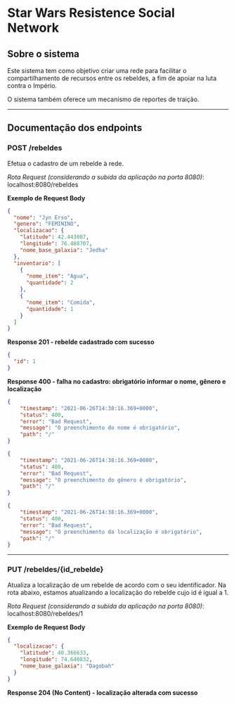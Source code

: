 # Star Wars Resistence Social Network

## Sobre o sistema
Este sistema tem como objetivo criar uma rede para facilitar o compartilhamento de
recursos entre os rebeldes, a fim de apoiar na luta contra o Império.
  
O sistema também oferece um mecanismo de reportes de traição. 
___

## Documentação dos endpoints
 
### POST /rebeldes
Efetua o cadastro de um rebelde à rede.

*Rota Request (considerando a subida da aplicação na porta 8080)*: localhost:8080/rebeldes 

**Exemplo de Request Body**
```json
{
  "nome": "Jyn Erso",
  "genero": "FEMININO",
  "localizacao": {
    "latitude": 42.443087,
    "longitude": 76.488707,
    "nome_base_galaxia": "Jedha"   
  },
  "inventario": [
    {
      "nome_item": "Agua",
      "quantidade": 2
    },
    {
      "nome_item": "Comida",
      "quantidade": 1
    }   
  ]
}
```
**Response 201 - rebelde cadastrado com sucesso**
```json
{
  "id": 1
}
```
**Response 400 - falha no cadastro: obrigatório informar o nome, gênero e localização**
```json
{
    "timestamp": "2021-06-26T14:38:16.369+0000",
    "status": 400,
    "error": "Bad Request",
    "message": "O preenchimento do nome é obrigatório",
    "path": "/"
}
```
```json
{
    "timestamp": "2021-06-26T14:38:16.369+0000",
    "status": 400,
    "error": "Bad Request",
    "message": "O preenchimento do gênero é obrigatório",
    "path": "/"
}
```
```json
{
    "timestamp": "2021-06-26T14:38:16.369+0000",
    "status": 400,
    "error": "Bad Request",
    "message": "O preenchimento da localização é obrigatório",
    "path": "/"
}
```
---
### PUT /rebeldes/{id_rebelde}
Atualiza a localização de um rebelde de acordo com o seu identificador. Na rota abaixo,
estamos atualizando a localização do rebelde cujo id é igual a 1.

*Rota Request (considerando a subida da aplicação na porta 8080)*: localhost:8080/rebeldes/1

**Exemplo de Request Body**
```json
{
  "localizacao": {
    "latitude": 40.366633,
    "longitude": 74.640832,
    "nome_base_galaxia": "Dagobah"   
  }
}
```
**Response 204 (No Content) - localização alterada com sucesso**
